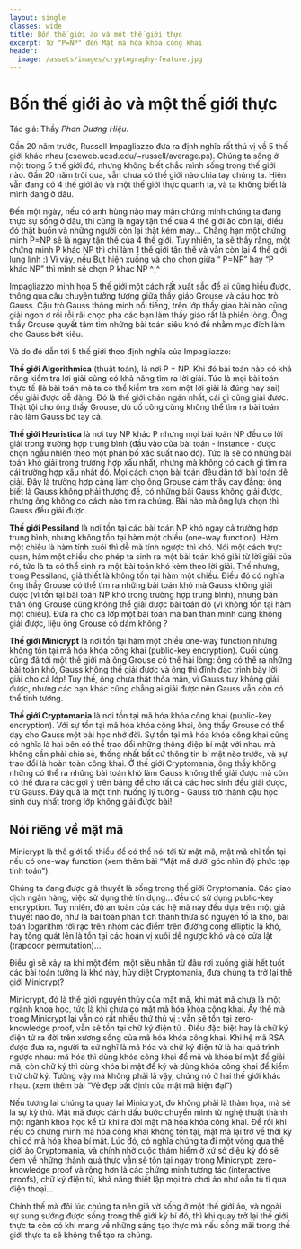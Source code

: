 ```yaml
---
layout: single
classes: wide
title: Bốn thế giới ảo và một thế giới thực
excerpt: Từ "P=NP" đến Mật mã hóa khóa công khai
header:
  image: /assets/images/cryptography-feature.jpg
---
```


# Bốn thế giới ảo và một thế giới thực

Tác giả: Thầy _Phan Dương Hiệu_.

Gần 20 năm trước, Russell Impagliazzo đưa ra định nghĩa rất thú vị về 5 thế giới khác nhau (cseweb.ucsd.edu/~russell/average.ps). Chúng ta sống ở một trong 5 thế giới đó, nhưng không biết chắc mình sống trong thế giới nào. Gần 20 năm trôi qua, vẫn chưa có thế giới nào chia tay chúng ta. Hiện vẫn đang có 4 thế giới ảo và một thế giới thực quanh ta, và ta không biết là mình đang ở đâu.

Đến một ngày, nếu có anh hùng nào may mắn chứng minh chúng ta đang thực sự sống ở đâu, thì cũng là ngày tận thế của 4 thế giới ảo còn lại, điều đó thật buồn và những người còn lại thật kém may... Chẳng hạn một chứng minh P=NP sẽ là ngày tận thế của 4 thế giới. Tuy nhiên, ta sẽ thấy rằng, một chứng minh P khác NP thì chỉ làm 1 thế giới tận thế và vẫn còn lại 4 thế giới lung linh :) Vì vậy, nếu Bụt hiện xuống và cho chọn giữa “ P=NP” hay “P khác NP” thì mình sẽ chọn P khác NP ^\_^

Impagliazzo minh họa 5 thế giới một cách rất xuất sắc để ai cũng hiểu được, thông qua câu chuyện tưởng tượng giữa thầy giáo Grouse và cậu học trò Gauss. Cậu trò Gauss thông minh nổi tiếng, trên lớp thầy giao bài nào cũng giải ngon ơ rồi rỗi rãi chọc phá các bạn làm thầy giáo rất là phiền lòng. Ông thầy Grouse quyết tâm tìm những bài toán siêu khó để nhằm mục đích làm cho Gauss bớt kiêu.

Và do đó dẫn tới 5 thế giới theo định nghĩa của Impagliazzo:

**Thế giới Algorithmica** (thuật toán), là nơi P = NP. Khi đó bài toán nào có khả năng kiểm tra lời giải cũng có khả năng tìm ra lời giải. Tức là mọi bài toán thực tế (là bài toán mà ta có thể kiểm tra xem một lời giải là đúng hay sai) đều giải được dễ dàng. Đó là thế giới chán ngán nhất, cái gì cũng giải được. Thật tội cho ông thầy Grouse, dù cố công cũng không thể tìm ra bài toán nào làm Gauss bó tay cả.

**Thế giới Heuristica** là nơi tuy NP khác P nhưng mọi bài toán NP đều có lời giải trong trường hợp trung bình (đầu vào của bài toán - instance - được chọn ngẫu nhiên theo một phân bố xác suất nào đó). Tức là sẽ có những bài toán khó giải trong trường hợp xấu nhất, nhưng mà không có cách gì tìm ra cái trường hợp xấu nhất đó. Mọi cách chọn bài toán đều dẫn tới bài toán dễ giải. Đây là trường hợp càng làm cho ông Grouse cảm thấy cay đắng: ông biết là Gauss không phải thượng đế, có những bài Gauss không giải được, nhưng ông không có cách nào tìm ra chúng. Bài nào mà ông lựa chọn thì Gauss đều giải được.

**Thế giới Pessiland** là nơi tồn tại các bài toán NP khó ngay cả trường hợp trung bình, nhưng không tồn tại hàm một chiều (one-way function). Hàm một chiều là hàm tính xuôi thì dễ mà tính ngược thì khó. Nói một cách trực quan, hàm một chiều cho phép ta sinh ra một bài toán khó giải từ lời giải của nó, tức là ta có thể sinh ra một bài toán khó kèm theo lời giải. Thế nhưng, trong Pessiland, giả thiết là không tồn tại hàm một chiều. Điều đó có nghĩa ông thầy Grouse có thể tìm ra những bài toán khó mà Gauss không giải được (vì tồn tại bài toán NP khó trong trường hợp trung bình), nhưng bản thân ông Grouse cũng không thể giải được bài toán đó (vì không tồn tại hàm một chiều). Đưa ra cho cả lớp một bài toán mà bản thân mình cũng không giải được, liệu ông Grouse có dám không ?

**Thế giới Minicrypt** là nơi tồn tại hàm một chiều one-way function nhưng không tồn tại mã hóa khóa công khai (public-key encryption). Cuối cùng cũng đã tới một thế giời mà ông Grouse có thể hài lòng: ông có thể ra những bài toán khó, Gauss không thể giải được và ông thì đĩnh đạc trình bày lời giải cho cả lớp! Tuy thế, ông chưa thật thỏa mãn, vì Gauss tuy không giải được, nhưng các bạn khác cũng chẳng ai giải được nên Gauss vẫn còn có thể tinh tướng.

**Thế giới Cryptomania** là nơi tồn tại mã hóa khóa công khai (public-key encryption). Với sự tồn tại mã hóa khóa công khai, ông thầy Grouse có thể dạy cho Gauss một bài học nhớ đời. Sự tồn tại mã hóa khóa công khai cũng có nghĩa là hai bên có thể trao đổi những thông điệp bí mật với nhau mà không cần phải chia sẻ, thống nhất bất cứ thông tin bí mật nào trước, và sự trao đổi là hoàn toàn công khai. Ở thế giới Cryptomania, ông thầy không những có thể ra những bài toán khó làm Gauss không thể giải được mà còn có thể đưa ra các gợi ý trên bảng để cho tất cả các học sinh đều giải được, trừ Gauss. Đây quả là một tình huống lý tưởng - Gauss trở thành cậu học sinh duy nhất trong lớp không giải được bài!

## Nói riêng về mật mã

Minicrypt là thế giới tối thiểu để có thể nói tới từ mật mã, mật mã chỉ tồn tại nếu có one-way function (xem thêm bài “Mật mã dưới góc nhìn độ phức tạp tính toán”).

Chúng ta đang được giả thuyết là sống trong thế giới Cryptomania. Các giao dịch ngân hàng, việc sử dụng thẻ tín dụng... đều có sử dụng public-key encryption. Tuy nhiên, độ an toàn của các hệ mã này đều dựa trên một giả thuyết nào đó, như là bài toán phân tích thành thừa số nguyên tố là khó, bài toán logarithm rời rạc trên nhóm các điểm trên đường cong elliptic là khó, hay tổng quát lên là tồn tại các hoán vị xuôi dễ ngược khó và có cửa lật (trapdoor permutation)…

Điều gì sẽ xảy ra khi một đêm, một siêu nhân từ đâu rơi xuống giải hết tuốt các bài toán tưởng là khó này, hủy diệt Cryptomania, đưa chúng ta trở lại thế giới Minicrypt?

Minicrypt, đó là thế giới nguyên thủy của mật mã, khi mật mã chưa là một ngành khoa học, tức là khi chưa có mật mã hóa khóa công khai. Ấy thế mà trong Minicrypt lại vẫn có rất nhiều thứ thú vị : vẫn sẽ tồn tại zero-knowledge proof, vẫn sẽ tồn tại chữ ký điện tử . Điều đặc biệt hay là chữ ký điện tử ra đời trên xương sống của mã hóa khóa công khai. Khi hệ mã RSA được đưa ra, người ta cứ nghĩ là mã hóa và chữ ký điện tử là hai quá trình ngược nhau: mã hóa thì dùng khóa công khai để mã và khóa bí mật để giải mã; còn chữ ký thì dùng khóa bí mật để ký và dùng khóa công khai để kiểm thử chữ ký. Tưởng vậy mà không phải là vậy, chúng nó ở hai thế giới khác nhau. (xem thêm bài “Vẻ đẹp bất định của mật mã hiện đại”)

Nếu tương lai chúng ta quay lại Minicrypt, đó không phải là thảm họa, mà sẽ là sự kỳ thú. Mật mã được đánh dấu bước chuyển mình từ nghệ thuật thành một ngành khoa học kể từ khi ra đời mật mã hóa khóa công khai. Để rồi khi nếu có chứng minh mã hóa công khai không tồn tại, mật mã lại trở về thời kỳ chỉ có mã hóa khóa bí mật. Lúc đó, có nghĩa chúng ta đi một vòng qua thế giới ảo Cryptomania, và chính nhờ cuộc thám hiểm ở xứ sở diệu kỳ đó sẽ đem về những thành quả thực vẫn sẽ tồn tại ngay trong Minicrypt: zero-knowledge proof và rộng hơn là các chứng minh tương tác (interactive proofs), chữ ký điện tử, khả năng thiết lập mọi trò chơi ảo như oẳn tù tì qua điện thoại...

Chính thế mà đôi lúc chúng ta nên giả vờ sống ở một thế giới ảo, và ngoài sự sung sướng được sống trong thế giới kỳ bí đó, thì khi quay trở lại thế giới thực ta còn có khi mang về những sáng tạo thực mà nếu sống mãi trong thế giới thực ta sẽ không thể tạo ra chúng.
